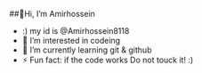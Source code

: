 ##👋Hi, I’m Amirhossein

- :) my id is @Amirhossein8118
- 👀 I’m interested in codeing
- 🌱 I’m currently learning git & github
- ⚡ Fun fact: if the code works Do not touck it! :)

<!---
Amirhossein8118/Amirhossein8118 is a ✨ special ✨ repository because its `README.md` (this file) appears on your GitHub profile.
You can click the Preview link to take a look at your changes.
--->
